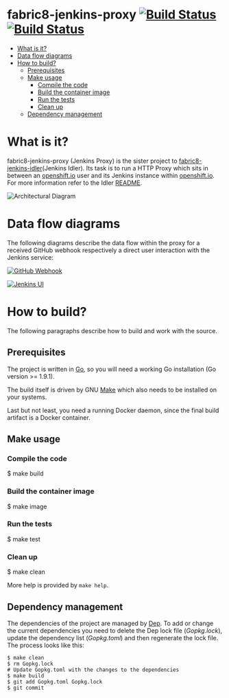 # fabric8-jenkins-proxy [![Build Status](https://ci.centos.org/buildStatus/icon?job=devtools-fabric8-jenkins-proxy-build-master)](https://ci.centos.org/view/Devtools/job/devtools-fabric8-jenkins-proxy-build-master/) [![Build Status](https://travis-ci.org/fabric8-services/fabric8-jenkins-proxy.svg?branch=master)](https://travis-ci.org/fabric8-services/fabric8-jenkins-proxy.svg?branch=master)

<!-- MarkdownTOC -->

- [What is it?](#what-is-it)
- [Data flow diagrams](#data-flow-diagrams)
- [How to build?](#how-to-build)
  - [Prerequisites](#prerequisites)
  - [Make usage](#make-usage)
    - [Compile the code](#compile-the-code)
    - [Build the container image](#build-the-container-image)
    - [Run the tests](#run-the-tests)
    - [Clean up](#clean-up)
  - [Dependency management](#dependency-management)

<!-- /MarkdownTOC -->


<a name="what-is-it"></a>
# What is it?

fabric8-jenkins-proxy (Jenkins Proxy) is the sister project to [fabric8-jenkins-idler](https://github.com/fabric8-services/fabric8-jenkins-idler)(Jenkins Idler).
Its task is to run a HTTP Proxy which sits in between an [openshift.io](https://openshift.io) user and its Jenkins instance within [openshift.io](https://openshift.io).
For more information refer to the Idler [README](https://github.com/fabric8-services/fabric8-jenkins-idler/blob/master/README.md).

![Architectural Diagram](https://camo.githubusercontent.com/0761536bd1260ce502604e4d2ff2592a79f56485/68747470733a2f2f646f63732e676f6f676c652e636f6d2f64726177696e67732f642f652f32504143582d31765268743172674e45533636663732395155634e356f475378745453475667554c5f38725f632d4b5f4a722d694b304657654844616b354933326c31794d69592d744e2d6e715168495259766f31472f7075623f773d34323626683d343431)

<a name="data-flow-diagrams"></a>
# Data flow diagrams

The following diagrams describe the data flow within the proxy for a received GitHub webhook respectively a direct user interaction with the Jenkins service:

[![GitHub Webhook](./docs/github-webhook.png)](./docs/github-webhook.png)

[![Jenkins UI](./docs/jenkins-ui.png)](./docs/jenkins-ui.png)

<a name="how-to-build"></a>
# How to build?

The following paragraphs describe how to build and work with the source.

<a name="prerequisites"></a>
## Prerequisites

The project is written in [Go](https://golang.org/), so you will need a working Go installation (Go version >= 1.9.1).

The build itself is driven by GNU [Make](https://www.gnu.org/software/make/) which also needs to be installed on your systems.

Last but not least, you need a running Docker daemon, since the final build artifact is a Docker container.

<a name="make-usage"></a>
## Make usage

<a name="compile-the-code"></a>
### Compile the code

   $ make build

<a name="build-the-container-image"></a>
### Build the container image

   $ make image

<a name="run-the-tests"></a>
### Run the tests

   $ make test

<a name="clean-up"></a>
### Clean up

   $ make clean

More help is provided by `make help`.

<a name="dependency-management"></a>
## Dependency management

The dependencies of the project are managed by [Dep](https://github.com/golang/dep).
To add or change the current dependencies you need to delete the Dep lock file (_Gopkg.lock_), update the dependency list (_Gopkg.toml_) and then regenerate the lock file.
The process looks like this:

    $ make clean
    $ rm Gopkg.lock
    # Update Gopkg.toml with the changes to the dependencies
    $ make build
    $ git add Gopkg.toml Gopkg.lock
    $ git commit






